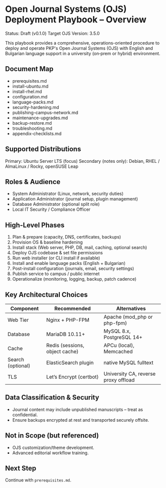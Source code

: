 # Open Journal Systems (OJS) Deployment Playbook – Overview

Status: Draft (v0.1.0)
Target OJS Version: 3.5.0

This playbook provides a comprehensive, operations-oriented procedure to deploy and operate PKP's Open Journal Systems (OJS) with English and Bulgarian language support in a university (on‑prem or hybrid) environment.

## Document Map
- prerequisites.md
- install-ubuntu.md
- install-rhel.md
- configuration.md
- language-packs.md
- security-hardening.md
- publishing-campus-network.md
- maintenance-upgrades.md
- backup-restore.md
- troubleshooting.md
- appendix-checklists.md

## Supported Distributions
Primary: Ubuntu Server LTS (focus)
Secondary (notes only): Debian, RHEL / AlmaLinux / Rocky, openSUSE Leap

## Roles & Audience
- System Administrator (Linux, network, security duties)
- Application Administrator (journal setup, plugin management)
- Database Administrator (optional split role)
- Local IT Security / Compliance Officer

## High-Level Phases
1. Plan & prepare (capacity, DNS, certificates, backups)
2. Provision OS & baseline hardening
3. Install stack (Web server, PHP, DB, mail, caching, optional search)
4. Deploy OJS codebase & set file permissions
5. Run web installer (or CLI install if available)
6. Install and enable language packs (English + Bulgarian)
7. Post-install configuration (journals, email, security settings)
8. Publish service to campus / public internet
9. Operationalize (monitoring, logging, backup, patch cadence)

## Key Architectural Choices
| Component | Recommended | Alternatives |
|-----------|-------------|--------------|
| Web Tier | Nginx + PHP-FPM | Apache (mod_php or php-fpm) |
| Database | MariaDB 10.11+ | MySQL 8.x, PostgreSQL 14+ |
| Cache | Redis (sessions, object cache) | APCu (local), Memcached |
| Search (optional) | ElasticSearch plugin | native MySQL fulltext |
| TLS | Let’s Encrypt (certbot) | University CA, reverse proxy offload |

## Data Classification & Security
- Journal content may include unpublished manuscripts – treat as confidential.
- Ensure backups encrypted at rest and transported securely offsite.

## Not in Scope (but referenced)
- OJS customization/theme development.
- Advanced editorial workflow training.

## Next Step
Continue with `prerequisites.md`.
